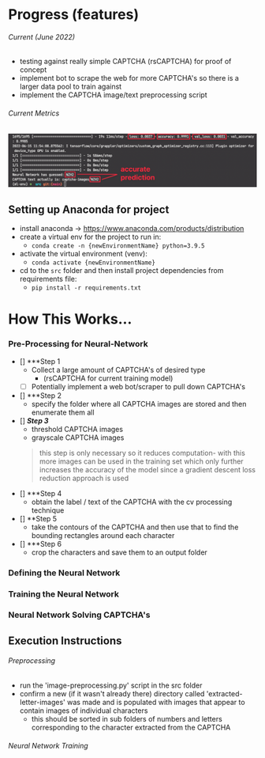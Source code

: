 # Progress (features)
###### Current (June 2022)
- testing against really simple CAPTCHA (rsCAPTCHA) for proof of concept
- implement bot to scrape the web for more CAPTCHA's so there is a larger data pool to train against
- implement the CAPTCHA image/text preprocessing script

###### Current Metrics
![metrics image](metrics.png)

## Setting up Anaconda for project
- install anaconda -> https://www.anaconda.com/products/distribution
- create a virtual env for the project to run in: 
	- ```conda create -n {newEnvironmentName} python=3.9.5```
- activate the virtual environment (venv):
	- ```conda activate {newEnvironmentName}```
- cd to the ```src``` folder and then install project dependencies from requirements file:
	- ```pip install -r requirements.txt ```
# How This Works...

### Pre-Processing for Neural-Network
- [] ***Step 1
	- Collect a large amount of CAPTCHA's of desired type
		- (rsCAPTCHA for current training model)
	- [ ] Potentially implement a web bot/scraper to pull down CAPTCHA's
- [] ***Step 2
	- specify the folder where all CAPTCHA images are stored and then enumerate them all 
- [] ***Step 3***
	- threshold CAPTCHA images 
	- grayscale CAPTCHA images
	> this step is only necessary so it reduces computation- with this more images can be used in the training set which only further increases the accuracy of the model since a gradient descent loss reduction approach is used
- [] ***Step 4
	- obtain the label / text of the CAPTCHA with the cv processing technique
- [] **Step 5
	- take the contours of the CAPTCHA and then use that to find the bounding rectangles around each character
- [] ***Step 6
	- crop the characters and save them to an output folder
### Defining the Neural Network

### Training the Neural Network

### Neural Network Solving CAPTCHA's



## Execution Instructions
###### Preprocessing
- run the 'image-preprocessing.py' script in the src folder 
- confirm a new (if it wasn't already there) directory called 'extracted-letter-images' was made and is populated with images that appear to contain images of individual characters
	- this should be sorted in sub folders of numbers and letters corresponding to the character extracted from the CAPTCHA
###### Neural Network Training

